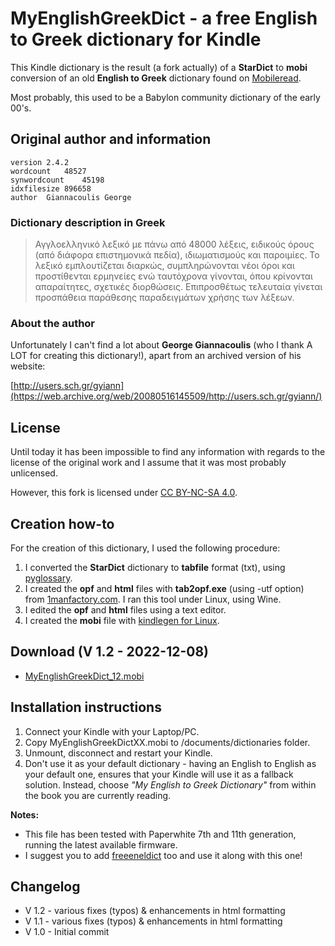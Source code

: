 # MyEnglishGreekDict - a free English to Greek dictionary for Kindle

This Kindle dictionary is the result (a fork actually) of a **StarDict** to **mobi** conversion of an old **English to Greek** dictionary found on [Mobileread](https://www.mobileread.com/forums/showthread.php?t=288657).

Most probably, this used to be a Babylon community dictionary of the early 00's.


## Original author and information

	version	2.4.2
	wordcount	48527
	synwordcount	45198
	idxfilesize	896658
	author 	Giannacoulis George


### Dictionary description in Greek 

>Αγγλοελληνικό λεξικό με πάνω από 48000 λέξεις, ειδικούς όρους (από διάφορα επιστημονικά πεδία), ιδιωματισμούς και παροιμίες. Το λεξικό εμπλουτίζεται διαρκώς, συμπληρώνονται νέοι όροι και προστίθενται ερμηνείες ενώ  ταυτόχρονα γίνονται, όπου κρίνονται  απαραίτητες,  σχετικές διορθώσεις. Επιπροσθέτως τελευταία γίνεται προσπάθεια παράθεσης παραδειγμάτων χρήσης των λέξεων.

### About the author

Unfortunately I can't find a lot about **George Giannacoulis** (who I thank A LOT for creating this dictionary!), apart from an archived version of his website:

 [http://users.sch.gr/gyiann](https://web.archive.org/web/20080516145509/http://users.sch.gr/gyiann/)

## License

Until today it has been impossible to find any information with regards to the license of the original work and I assume that it was most probably unlicensed.

However, this fork is licensed under [CC BY-NC-SA 4.0](https://creativecommons.org/licenses/by-nc-sa/4.0/).


## Creation how-to

For the creation of this dictionary, I used the following procedure:


1. I converted the **StarDict** dictionary to **tabfile** format (txt), using [pyglossary](https://aur.archlinux.org/packages/pyglossary).
2. I created the **opf** and **html** files with **tab2opf.exe** (using -utf option) from [1manfactory.com](https://1manfactory.com/create-your-own-kindle-dictionary-for-every-language-for-free/). I ran this tool under Linux, using Wine.
3. I edited the **opf** and **html** files using a text editor.
4. I created the **mobi** file with [kindlegen for Linux](https://aur.archlinux.org/packages/kindlegen).


## Download (V 1.2 - 2022-12-08)

- [MyEnglishGreekDict_12.mobi](https://github.com/ahtrahddis/MyEnglishGreekDict/raw/main/MyEnglishGreekDict_12.mobi)


## Installation instructions

1. Connect your Kindle with your Laptop/PC.
2. Copy MyEnglishGreekDictXX.mobi to /documents/dictionaries folder.
3. Unmount, disconnect and restart your Kindle.
4. Don't use it as your default dictionary - having an English to English as your default one, ensures that your Kindle will use it as a fallback solution. Instead, choose *"My English to Greek Dictionary"* from within the book you are currently reading. 

**Notes:** 

- This file has been tested with Paperwhite 7th and 11th generation, running the latest available firmware.
- I suggest you to add [freeeneldict](https://freeeneldict.wordpress.com/) too and use it along with this one!

## Changelog
- V 1.2 - various fixes (typos) & enhancements in html formatting
- V 1.1 - various fixes (typos) & enhancements in html formatting
- V 1.0 - Initial commit
